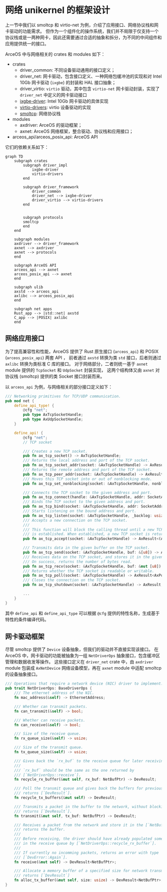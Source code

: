 # 网络 unikernel 的框架设计

上一节中我们以 smoltcp 和 virtio-net 为例，介绍了应用接口、网络协议栈和网卡驱动的功能需求。
但作为一个组件化的操作系统，我们并不局限于仅支持一个协议栈或是一两种网卡，因此还需要通过合适的抽象和拆分，为不同的中间组件和应用提供统一的接口。

ArceOS 中与网络相关的 crates 和 modules 如下：

- crates
  - driver_common: 不同设备驱动通用的接口定义；
  - driver_net: 网卡驱动，包含接口定义、一种网络包缓冲池的实现和对 Intel 10Gb 网卡驱动 (`ixgbe`) 的封装和 HAL 接口抽象；
  - driver_virtio: `virtio` 驱动，其中包含 `virtio-net` 网卡驱动封装，实现了 `driver_net` 中定义的网卡驱动接口
  - [ixgbe-driver](https://github.com/KuangjuX/ixgbe-driver): Intel 10Gb 网卡驱动的具体实现
  - [virtio-drivers](https://crates.io/crates/virtio-drivers): virtio 设备驱动的实现
  - [smoltcp](https://github.com/smoltcp-rs/smoltcp): 网络协议栈
- modules
  - axdriver: ArceOS 的驱动框架；
  - axnet: ArceOS 网络框架，整合驱动、协议栈和应用接口；
- arceos_api/arceos_posix_api: ArceOS API

它们的依赖关系如下：

```mermaid
graph TD
    subgraph crates
        subgraph driver_impl
            ixgbe-driver
            virtio-drivers
        end

        subgraph driver_framework
            driver_common
            driver_net --> ixgbe-driver
            driver_virtio --> virtio-drivers
        end


        subgraph protocols
        smoltcp
        end
    end

    subgraph modules
    axdriver --> driver_framework
    axnet --> axdriver
    axnet --> protocols
    end

    subgraph ArceOS API
    arceos_api --> axnet
    arceos_posix_api --> axnet
    end

    subgraph ulib
    axstd --> arceos_api
    axlibc --> arceos_posix_api
    end

    subgraph net apps
    Rust_app --> |std::net| axstd
    C_app --> |POSIX| axlibc
    end
```

## 网络应用接口

为了提高兼容性和性能，ArceOS 提供了 Rust 原生接口 (`arceos_api`) 和 POSIX (`arceos_posix_api`) 两套 API ，
前者通过 `axstd` 转换为类 `std` 接口，后者则通过 `axlibc` 转换为类标准 C 库的接口。
对于网络部分，二者则统一基于 `axnet` module 提供的 `TcpSocket` 和 `UdpSocket` 封装实现，
这两个结构体又由 `axnet` 对协议栈 (smoltcp) 提供的类 Socket 接口封装而来。

以 `arceos_api` 为例，与网络相关的部分接口定义如下：

```rust
/// Networking primitives for TCP/UDP communication.
pub mod net {
    define_api_type! {
        @cfg "net";
        pub type AxTcpSocketHandle;
        pub type AxUdpSocketHandle;
    }

    define_api! {
        @cfg "net";
        // TCP socket

        /// Creates a new TCP socket.
        pub fn ax_tcp_socket() -> AxTcpSocketHandle;
        /// Returns the local address and port of the TCP socket.
        pub fn ax_tcp_socket_addr(socket: &AxTcpSocketHandle) -> AxResult<SocketAddr>;
        /// Returns the remote address and port of the TCP socket.
        pub fn ax_tcp_peer_addr(socket: &AxTcpSocketHandle) -> AxResult<SocketAddr>;
        /// Moves this TCP socket into or out of nonblocking mode.
        pub fn ax_tcp_set_nonblocking(socket: &AxTcpSocketHandle, nonblocking: bool) -> AxResult;

        /// Connects the TCP socket to the given address and port.
        pub fn ax_tcp_connect(handle: &AxTcpSocketHandle, addr: SocketAddr) -> AxResult;
        /// Binds the TCP socket to the given address and port.
        pub fn ax_tcp_bind(socket: &AxTcpSocketHandle, addr: SocketAddr) -> AxResult;
        /// Starts listening on the bound address and port.
        pub fn ax_tcp_listen(socket: &AxTcpSocketHandle, _backlog: usize) -> AxResult;
        /// Accepts a new connection on the TCP socket.
        ///
        /// This function will block the calling thread until a new TCP connection
        /// is established. When established, a new TCP socket is returned.
        pub fn ax_tcp_accept(socket: &AxTcpSocketHandle) -> AxResult<(AxTcpSocketHandle, SocketAddr)>;

        /// Transmits data in the given buffer on the TCP socket.
        pub fn ax_tcp_send(socket: &AxTcpSocketHandle, buf: &[u8]) -> AxResult<usize>;
        /// Receives data on the TCP socket, and stores it in the given buffer.
        /// On success, returns the number of bytes read.
        pub fn ax_tcp_recv(socket: &AxTcpSocketHandle, buf: &mut [u8]) -> AxResult<usize>;
        /// Returns whether the TCP socket is readable or writable.
        pub fn ax_tcp_poll(socket: &AxTcpSocketHandle) -> AxResult<AxPollState>;
        /// Closes the connection on the TCP socket.
        pub fn ax_tcp_shutdown(socket: &AxTcpSocketHandle) -> AxResult;

        ...
    }
}
```

其中 `define_api` 和 `define_api_type` 可以根据 `@cfg` 提供的特性名称，生成基于特性的条件编译代码。

## 网卡驱动框架

尽管 smoltcp 提供了 `Device` 设备抽象，但我们的驱动并不直接实现该接口。
在 ArceOS 中，网卡驱动的功能被抽象为一组 `NetDriverOps` 抽象接口，包含缓冲区管理和数据收发等操作。
这些接口定义在 `driver_net` crate 中，由 `axdriver` module 包装成 `AxNetDevice` 网络设备模型，再在 `axnet` module 中适配 smoltcp 的设备抽象接口。

```rust
/// Operations that require a network device (NIC) driver to implement.
pub trait NetDriverOps: BaseDriverOps {
    /// The ethernet address of the NIC.
    fn mac_address(&self) -> EthernetAddress;

    /// Whether can transmit packets.
    fn can_transmit(&self) -> bool;

    /// Whether can receive packets.
    fn can_receive(&self) -> bool;

    /// Size of the receive queue.
    fn rx_queue_size(&self) -> usize;

    /// Size of the transmit queue.
    fn tx_queue_size(&self) -> usize;

    /// Gives back the `rx_buf` to the receive queue for later receiving.
    ///
    /// `rx_buf` should be the same as the one returned by
    /// [`NetDriverOps::receive`].
    fn recycle_rx_buffer(&mut self, rx_buf: NetBufPtr) -> DevResult;

    /// Poll the transmit queue and gives back the buffers for previous transmiting.
    /// returns [`DevResult`].
    fn recycle_tx_buffers(&mut self) -> DevResult;

    /// Transmits a packet in the buffer to the network, without blocking,
    /// returns [`DevResult`].
    fn transmit(&mut self, tx_buf: NetBufPtr) -> DevResult;

    /// Receives a packet from the network and store it in the [`NetBuf`],
    /// returns the buffer.
    ///
    /// Before receiving, the driver should have already populated some buffers
    /// in the receive queue by [`NetDriverOps::recycle_rx_buffer`].
    ///
    /// If currently no incomming packets, returns an error with type
    /// [`DevError::Again`].
    fn receive(&mut self) -> DevResult<NetBufPtr>;

    /// Allocate a memory buffer of a specified size for network transmission,
    /// returns [`DevResult`]
    fn alloc_tx_buffer(&mut self, size: usize) -> DevResult<NetBufPtr>;
}
```
